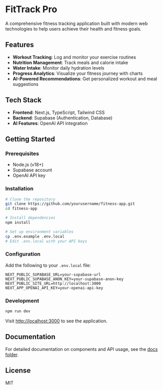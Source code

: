 # FitTrack Pro

A comprehensive fitness tracking application built with modern web technologies to help users achieve their health and fitness goals.

## Features

- **Workout Tracking**: Log and monitor your exercise routines
- **Nutrition Management**: Track meals and calorie intake
- **Water Intake**: Monitor daily hydration levels
- **Progress Analytics**: Visualize your fitness journey with charts
- **AI-Powered Recommendations**: Get personalized workout and meal suggestions

## Tech Stack

- **Frontend**: Next.js, TypeScript, Tailwind CSS
- **Backend**: Supabase (Authentication, Database)
- **AI Features**: OpenAI API integration

## Getting Started

### Prerequisites

- Node.js (v18+)
- Supabase account
- OpenAI API key

### Installation

```bash
# Clone the repository
git clone https://github.com/yourusername/fitness-app.git
cd fitness-app

# Install dependencies
npm install

# Set up environment variables
cp .env.example .env.local
# Edit .env.local with your API keys
```

### Configuration

Add the following to your `.env.local` file:

```
NEXT_PUBLIC_SUPABASE_URL=your-supabase-url
NEXT_PUBLIC_SUPABASE_ANON_KEY=your-supabase-anon-key
NEXT_PUBLIC_SITE_URL=http://localhost:3000
NEXT_APP_OPENAI_API_KEY=your-openai-api-key
```

### Development

```bash
npm run dev
```

Visit [http://localhost:3000](http://localhost:3000) to see the application.

## Documentation

For detailed documentation on components and API usage, see the [docs folder](/docs).

## License

MIT